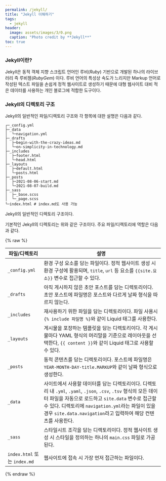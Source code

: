 ```yaml
---
permalink: /jekyll/
title: "Jekyll 이해하기"
tags:
  - jekyll
header:
  image: assets/images/3/0.png
  caption: "Photo credit by **Jekyll**"
toc: true
---
```



### Jekyll이란?

Jekyll은 동적 객체 지향 스크립트 언어인 루비(*Ruby*) 기반으로 개발된 하나의 라이브러리 즉 루비젬(*RubyGem*) 이다. 루비 언어의 특성상 속도가 느리지만 Markup 언어로 작성된 텍스트 파일을 손쉽게 정적 웹사이트로 생성하기 때문에 대형 웹사이트 대비 적은 데이터를 사용하는 개인 블로그에 적합한 도구이다.



### Jekyll의 디렉토리 구조

Jekyll의 일반적인 파일/디렉토리 구조와 각 항목에 대한 설명은 다음과 같다.

```
┌─_config.yml
├─_data
│  └─navigation.yml
├─_drafts
│  ├─begin-with-the-crazy-ideas.md
│  └─on-simplicity-in-technology.md
├─_includes
│  ├─footer.html
│  └─head.html
├─_layouts
│  ├─default.html
│  └─posts.html
├─_posts
│  ├─2021-08-06-start.md
│  └─2021-08-07-build.md
├─_sass
│  ├─_base.scss
│  └─_page.scss
└─index.html # index.md도 사용 가능
```

Jekyll의 일반적인 디렉토리 구조이다. 

기본적인 Jekyll의 디렉토리는 위와 같은 구조이다. 주요 파일/디렉토리에 역할은 다음과 같다.

{% raw %}

파일/디렉토리|설명
---|---
`_config.yml`|환경 구성 요소를 담는 파일이다. 정적 웹사이트 생성 시 환경 구성에 활용되며, `title`, `url` 등 요소를 `{{site.요소}}` 변수로 접근할 수 있다.
`_drafts`|아직 게시하지 않은 초안 포스트를 담는 디렉토리이다. 초안 포스트에 파일명은 포스트와 다르게 날짜 형식을 따르지 않는다.
`_includes`|재사용하기 위한 파일을 담는 디렉토리이다. 파일 사용시 `{% include 파일명 %}`와 같이 Liquid 태그를 사용한다.
`_layouts`|게시물을 포장하는 템플릿을 담는 디렉토리이다. 각 게시물마다 YAML 형식의 머리말을 기준으로 레이아웃을 선택한다, `{{ content }}`와 같이 Liquid 태그로 사용할 수 있다.
`_posts`|동적 콘텐츠를 담는 디렉토리이다. 포스트에 파일명은 `YEAR-MONTH-DAY-title.MARKUP`와 같이 날짜 형식으로 생성한다.
`_data`|사이트에서 사용할 데이터를 담는 디렉토리이다. 디렉토리 내 `.yml`, `.yaml`, `.json`, `.csv`, `.tsv` 형식의 모든 데이터 파일을 자동으로 로드하고 `site.data` 변수로 접근할 수 있다. 디렉토리에 `navigation.yml`라는 파일이 있을 경우 `site.data.navigation`라고 입력하여 해당 컨텐츠를 사용한다.
`_sass`|스타일시트 조각을 담는 디렉토리이다. 정적 웹사이트 생성 시 스타일을 정의하는 하나의 `main.css` 파일로 가공된다.
`index.html` 또는 `index.md`|웹사이트에 접속 시 가장 먼저 접근하는 파일이다.

{% endraw %}
 

